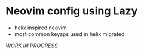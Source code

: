 # Neovim config using Lazy

- helix inspired neovim
- most common keyaps used in helix migrated

*WORK IN PROGRESS*
